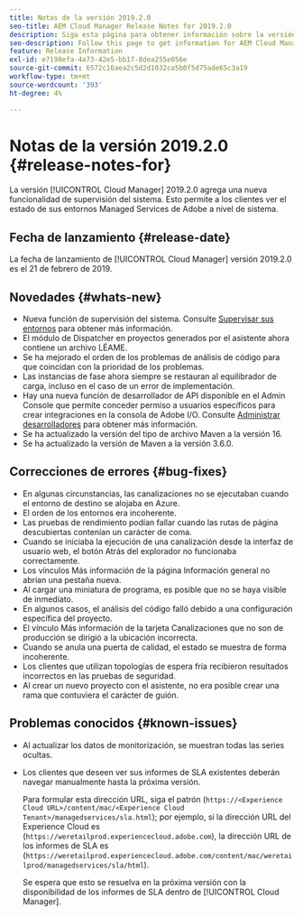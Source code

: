 ```yaml
---
title: Notas de la versión 2019.2.0
seo-title: AEM Cloud Manager Release Notes for 2019.2.0
description: Siga esta página para obtener información sobre la versión 2019.2.0 de Cloud Manager.
seo-description: Follow this page to get information for AEM Cloud Manager Release 2019.2.0.
feature: Release Information
exl-id: e7198efa-4a73-42e5-bb17-8dea255e056e
source-git-commit: 6572c16aea2c5d2d1032ca5b0f5d75ade65c3a19
workflow-type: tm+mt
source-wordcount: '393'
ht-degree: 4%

---
```


# Notas de la versión 2019.2.0 {#release-notes-for}

La versión [!UICONTROL Cloud Manager] 2019.2.0 agrega una nueva funcionalidad de supervisión del sistema. Esto permite a los clientes ver el estado de sus entornos Managed Services de Adobe a nivel de sistema.


## Fecha de lanzamiento {#release-date}

La fecha de lanzamiento de [!UICONTROL Cloud Manager] versión 2019.2.0 es el 21 de febrero de 2019.

## Novedades {#whats-new}

* Nueva función de supervisión del sistema. Consulte [Supervisar sus entornos](/help/using/monitoring-environments.md) para obtener más información.
* El módulo de Dispatcher en proyectos generados por el asistente ahora contiene un archivo LÉAME.
* Se ha mejorado el orden de los problemas de análisis de código para que coincidan con la prioridad de los problemas.
* Las instancias de fase ahora siempre se restauran al equilibrador de carga, incluso en el caso de un error de implementación.
* Hay una nueva función de desarrollador de API disponible en el Admin Console que permite conceder permiso a usuarios específicos para crear integraciones en la consola de Adobe I/O. Consulte [Administrar desarrolladores](https://www.adobe.com/go/aac_api_prod_learn) para obtener más información.
* Se ha actualizado la versión del tipo de archivo Maven a la versión 16.
* Se ha actualizado la versión de Maven a la versión 3.6.0.

## Correcciones de errores {#bug-fixes}

* En algunas circunstancias, las canalizaciones no se ejecutaban cuando el entorno de destino se alojaba en Azure.
* El orden de los entornos era incoherente.
* Las pruebas de rendimiento podían fallar cuando las rutas de página descubiertas contenían un carácter de coma.
* Cuando se iniciaba la ejecución de una canalización desde la interfaz de usuario web, el botón Atrás del explorador no funcionaba correctamente.
* Los vínculos Más información de la página Información general no abrían una pestaña nueva.
* Al cargar una miniatura de programa, es posible que no se haya visible de inmediato.
* En algunos casos, el análisis del código falló debido a una configuración específica del proyecto.
* El vínculo Más información de la tarjeta Canalizaciones que no son de producción se dirigió a la ubicación incorrecta.
* Cuando se anula una puerta de calidad, el estado se muestra de forma incoherente.
* Los clientes que utilizan topologías de espera fría recibieron resultados incorrectos en las pruebas de seguridad.
* Al crear un nuevo proyecto con el asistente, no era posible crear una rama que contuviera el carácter de guión.

## Problemas conocidos {#known-issues}

* Al actualizar los datos de monitorización, se muestran todas las series ocultas.
* Los clientes que deseen ver sus informes de SLA existentes deberán navegar manualmente hasta la próxima versión.

  Para formular esta dirección URL, siga el patrón (`https://<Experience Cloud URL>/content/mac/<Experience Cloud Tenant>/managedservices/sla.html`); por ejemplo, si la dirección URL del Experience Cloud es (`https://weretailprod.experiencecloud.adobe.com`), la dirección URL de los informes de SLA es (`https://weretailprod.experiencecloud.adobe.com/content/mac/weretailprod/managedservices/sla/html`).

  Se espera que esto se resuelva en la próxima versión con la disponibilidad de los informes de SLA dentro de [!UICONTROL Cloud Manager].
